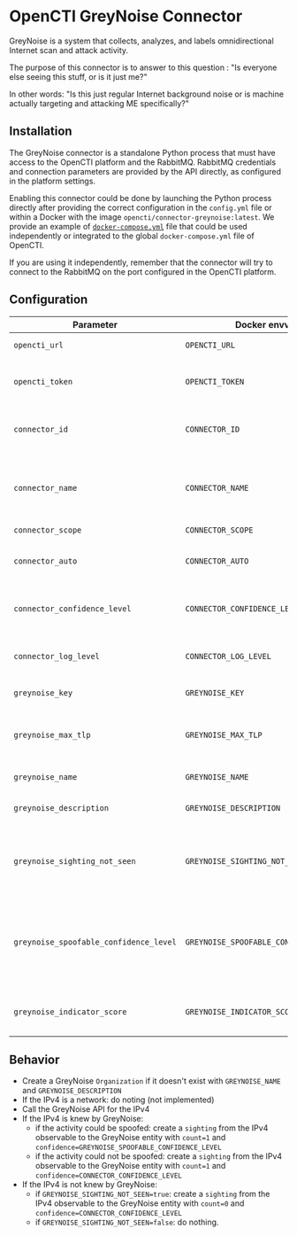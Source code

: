 # OpenCTI GreyNoise Connector

GreyNoise is a system that collects, analyzes, and labels omnidirectional Internet scan and attack activity.

The purpose of this connector is to answer to this question : "Is everyone else seeing this stuff, or is it just me?"

In other words:  "Is this just regular Internet background noise or is machine actually targeting and attacking ME specifically?"

## Installation

The GreyNoise connector is a standalone Python process that must have access to the OpenCTI platform and the RabbitMQ. RabbitMQ credentials and connection parameters are provided by the API directly, as configured in the platform settings.

Enabling this connector could be done by launching the Python process directly after providing the correct configuration in the `config.yml` file or within a Docker with the image `opencti/connector-greynoise:latest`. We provide an example of [`docker-compose.yml`](docker-compose.yml) file that could be used independently or integrated to the global `docker-compose.yml` file of OpenCTI.

If you are using it independently, remember that the connector will try to connect to the RabbitMQ on the port configured in the OpenCTI platform.

## Configuration


| Parameter                                 | Docker envvar                          | Mandatory  | Description                                                                                                                                                  |
|-------------------------------------------|----------------------------------------|------------|--------------------------------------------------------------------------------------------------------------------------------------------------------------|
| `opencti_url`                             | `OPENCTI_URL`                          | Yes        | The URL of the OpenCTI platform.                                                                                                                             |
| `opencti_token`                           | `OPENCTI_TOKEN`                        | Yes        | The default admin token configured in the OpenCTI platform parameters file.                                                                                  |
| `connector_id`                            | `CONNECTOR_ID`                         | Yes        | A valid arbitrary `UUIDv4` that must be unique for this connector.                                                                                           |
| `connector_name`                          | `CONNECTOR_NAME`                       | Yes        | The name of the GreyNoise connector instance, to identify it if you have multiple GreyNoise connectors.                                                      |
| `connector_scope`                         | `CONNECTOR_SCOPE`                      | Yes        | Must be `ipv4-addr`.                                                                                                                                         |
| `connector_auto`	                         | `CONNECTOR_AUTO`                       | Yes        | Must be `true` or `false` to enable or disable auto-enrichment of observables                                                                                |
| `connector_confidence_level`	             | `CONNECTOR_CONFIDENCE_LEVEL`           | Yes        | The confidence level for created sightings (a number between 0 and 100).                                                                                     |
| `connector_log_level`                     | `CONNECTOR_LOG_LEVEL`                  | Yes        | The log level for this connector, could be `debug`, `info`, `warn` or `error` (less verbose).                                                                |
| `greynoise_key`                           | `GREYNOISE_KEY`                        | Yes        | The GreyNoise API key .                                                                                                                                      |
| `greynoise_max_tlp`                       | `GREYNOISE_MAX_TLP`                    | Yes        | Do not send any data to GreyNoise if the TLP of the observable is greater than GREYNOISE_MAX_TLP                                                             |
| `greynoise_name`	                         | `GREYNOISE_NAME`                       | Yes        | The GreyNoise organization name                                                                                                                              |
| `greynoise_description`                   | `GREYNOISE_DESCRIPTION`                | Yes        | The GreyNoise organization description                                                                                                                       |
| `greynoise_sighting_not_seen`             | `GREYNOISE_SIGHTING_NOT_SEEN`          | Yes        | Must be `true` or `false` to enable or disable the creation of a sighting with `count=0` when an IP has not been seen.                                       |
| `greynoise_spoofable_confidence_level`    | `GREYNOISE_SPOOFABLE_CONFIDENCE_LEVEL` | Yes        | The confidence level for created sighting (a number between 0 and 100) when activity could be spoofed (the IP has failed to complete a full TCP connection). |
| `greynoise_indicator_score`               | `GREYNOISE_INDICATOR_SCORE`            | Yes        | Indicator_score allows you to default the score of an indicator and its observable                                                                           | 


## Behavior

- Create a GreyNoise `Organization` if it doesn't exist with `GREYNOISE_NAME`  and `GREYNOISE_DESCRIPTION`
- If the IPv4 is a network: do noting (not implemented)
- Call the GreyNoise API for the IPv4
- If the IPv4 is knew by GreyNoise:
  - if the activity could be spoofed: create a `sighting` from the IPv4 observable to the GreyNoise entity with `count=1` and `confidence=GREYNOISE_SPOOFABLE_CONFIDENCE_LEVEL`
  - if the activity could not be spoofed: create a `sighting` from the IPv4 observable to the GreyNoise entity with `count=1` and `confidence=CONNECTOR_CONFIDENCE_LEVEL`
- If the IPv4 is not knew by GreyNoise:
  - if `GREYNOISE_SIGHTING_NOT_SEEN=true`: create a `sighting` from the IPv4 observable to the GreyNoise entity with `count=0` and `confidence=CONNECTOR_CONFIDENCE_LEVEL`
  - if `GREYNOISE_SIGHTING_NOT_SEEN=false`: do nothing.
